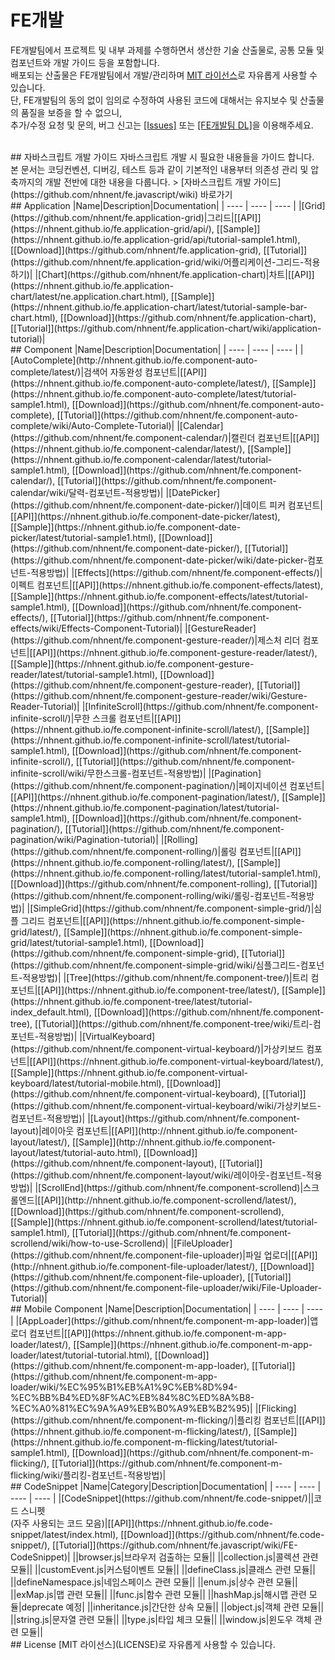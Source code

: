 FE개발
======================
FE개발팀에서 프로젝트 및 내부 과제를 수행하면서 생산한 기술 산출물로, 공통 모듈 및 컴포넌트와 개발 가이드 등을 포함합니다.<br>
배포되는 산출물은 FE개발팀에서 개발/관리하며 [MIT 라이선스](LICENSE)로 자유롭게 사용할 수 있습니다.<br>
단, FE개발팀의 동의 없이 임의로 수정하여 사용된 코드에 대해서는 유지보수 및 산출물의 품질을 보증을 할 수 없으니,<br>
추가/수정 요청 및 문의, 버그 신고는 [[Issues]](https://github.com/nhnent/fe.javascript/issues) 또는 [[FE개발팀 DL]](mailto:e0242@nhnent.com)을 이용해주세요.<br>

<br>
## 자바스크립트 개발 가이드
자바스크립트 개발 시 필요한 내용들을 가이드 합니다.<br>
본 문서는 코딩컨벤션, 디버깅, 테스트 등과 같이 기본적인 내용부터 의존성 관리 및 압축까지의 개발 전반에 대한 내용을 다룹니다.
> [자바스크립트 개발 가이드](https://github.com/nhnent/fe.javascript/wiki) 바로가기

<br>
## Application
|Name|Description|Documentation|
| ---- | ---- | ---- |
|[Grid](https://github.com/nhnent/fe.application-grid)|그리드|[[API]](https://nhnent.github.io/fe.application-grid/api/), [[Sample]](https://nhnent.github.io/fe.application-grid/api/tutorial-sample1.html),  [[Download]](https://github.com/nhnent/fe.application-grid), [[Tutorial]](https://github.com/nhnent/fe.application-grid/wiki/어플리케이션-그리드-적용하기)|
|[Chart](https://github.com/nhnent/fe.application-chart)|차트|[[API]](https://nhnent.github.io/fe.application-chart/latest/ne.application.chart.html), [[Sample]](https://nhnent.github.io/fe.application-chart/latest/tutorial-sample-bar-chart.html),  [[Download]](https://github.com/nhnent/fe.application-chart), [[Tutorial]](https://github.com/nhnent/fe.application-chart/wiki/application-tutorial)|
 
<br>
## Component
|Name|Description|Documentation|
| ---- | ---- | ---- |
|[AutoComplete](http://nhnent.github.io/fe.component-auto-complete/latest/)|검색어 자동완성 컴포넌트|[[API]](https://nhnent.github.io/fe.component-auto-complete/latest/), [[Sample]](https://nhnent.github.io/fe.component-auto-complete/latest/tutorial-sample1.html),  [[Download]](https://github.com/nhnent/fe.component-auto-complete), [[Tutorial]](https://github.com/nhnent/fe.component-auto-complete/wiki/Auto-Complete-Tutorial)|
|[Calendar](https://github.com/nhnent/fe.component-calendar/)|캘린더 컴포넌트|[[API]](https://nhnent.github.io/fe.component-calendar/latest/), [[Sample]](https://nhnent.github.io/fe.component-calendar/latest/tutorial-sample1.html), [[Download]](https://github.com/nhnent/fe.component-calendar/), [[Tutorial]](https://github.com/nhnent/fe.component-calendar/wiki/달력-컴포넌트-적용방법)|
|[DatePicker](https://github.com/nhnent/fe.component-date-picker/)|데이트 피커 컴포넌트|[[API]](https://nhnent.github.io/fe.component-date-picker/latest), [[Sample]](https://nhnent.github.io/fe.component-date-picker/latest/tutorial-sample1.html), [[Download]](https://github.com/nhnent/fe.component-date-picker/), [[Tutorial]](https://github.com/nhnent/fe.component-date-picker/wiki/date-picker-컴포넌트-적용방법)|
|[Effects](https://github.com/nhnent/fe.component-effects/)|이펙트  컴포넌트|[[API]](https://nhnent.github.io/fe.component-effects/latest), [[Sample]](https://nhnent.github.io/fe.component-effects/latest/tutorial-sample1.html), [[Download]](https://github.com/nhnent/fe.component-effects/), [[Tutorial]](https://github.com/nhnent/fe.component-effects/wiki/Effects-Component-Tutorial)|
|[GestureReader](https://github.com/nhnent/fe.component-gesture-reader/)|제스처 리더 컴포넌트|[[API]](https://nhnent.github.io/fe.component-gesture-reader/latest/), [[Sample]](https://nhnent.github.io/fe.component-gesture-reader/latest/tutorial-sample1.html),  [[Download]](https://github.com/nhnent/fe.component-gesture-reader), [[Tutorial]](https://github.com/nhnent/fe.component-gesture-reader/wiki/Gesture-Reader-Tutorial)|
|[InfiniteScroll](https://github.com/nhnent/fe.component-infinite-scroll/)|무한 스크롤 컴포넌트|[[API]](https://nhnent.github.io/fe.component-infinite-scroll/latest/), [[Sample]](https://nhnent.github.io/fe.component-infinite-scroll/latest/tutorial-sample1.html),  [[Download]](https://github.com/nhnent/fe.component-infinite-scroll/), [[Tutorial]](https://github.com/nhnent/fe.component-infinite-scroll/wiki/무한스크롤-컴포넌트-적용방법)|
|[Pagination](https://github.com/nhnent/fe.component-pagination/)|페이지네이션 컴포넌트|[[API]](https://nhnent.github.io/fe.component-pagination/latest/), [[Sample]](https://nhnent.github.io/fe.component-pagination/latest/tutorial-sample1.html),  [[Download]](https://github.com/nhnent/fe.component-pagination/), [[Tutorial]](https://github.com/nhnent/fe.component-pagination/wiki/Pagination-tutorial)|
|[Rolling](https://github.com/nhnent/fe.component-rolling/)|롤링 컴포넌트|[[API]](https://nhnent.github.io/fe.component-rolling/latest/), [[Sample]](https://nhnent.github.io/fe.component-rolling/latest/tutorial-sample1.html), [[Download]](https://github.com/nhnent/fe.component-rolling), [[Tutorial]](https://github.com/nhnent/fe.component-rolling/wiki/롤링-컴포넌트-적용방법)|
|[SimpleGrid](https://github.com/nhnent/fe.component-simple-grid/)|심플 그리드 컴포넌트|[[API]](https://nhnent.github.io/fe.component-simple-grid/latest/), [[Sample]](https://nhnent.github.io/fe.component-simple-grid/latest/tutorial-sample1.html),  [[Download]](https://github.com/nhnent/fe.component-simple-grid), [[Tutorial]](https://github.com/nhnent/fe.component-simple-grid/wiki/심플그리드-컴포넌트-적용방법)|
|[Tree](https://github.com/nhnent/fe.component-tree/)|트리 컴포넌트|[[API]](https://nhnent.github.io/fe.component-tree/latest/), [[Sample]](https://nhnent.github.io/fe.component-tree/latest/tutorial-index_default.html),  [[Download]](https://github.com/nhnent/fe.component-tree), [[Tutorial]](https://github.com/nhnent/fe.component-tree/wiki/트리-컴포넌트-적용방법)|
|[VirtualKeyboard](https://github.com/nhnent/fe.component-virtual-keyboard/)|가상키보드 컴포넌트|[[API]](https://nhnent.github.io/fe.component-virtual-keyboard/latest/), [[Sample]](https://nhnent.github.io/fe.component-virtual-keyboard/latest/tutorial-mobile.html),  [[Download]](https://github.com/nhnent/fe.component-virtual-keyboard), [[Tutorial]](https://github.com/nhnent/fe.component-virtual-keyboard/wiki/가상키보드-컴포넌트-적용방법)|
|[Layout](https://github.com/nhnent/fe.component-layout)|레이아웃 컴포넌트|[[API]](http://nhnent.github.io/fe.component-layout/latest/), [[Sample]](http://nhnent.github.io/fe.component-layout/latest/tutorial-auto.html),  [[Download]](https://github.com/nhnent/fe.component-layout), [[Tutorial]](https://github.com/nhnent/fe.component-layout/wiki/레이아웃-컴포넌트-적용방법)|
|[ScrollEnd](https://github.com/nhnent/fe.component-scrollend)|스크롤엔드|[[API]](http://nhnent.github.io/fe.component-scrollend/latest/),  [[Download]](https://github.com/nhnent/fe.component-scrollend), [[Sample]](https://nhnent.github.io/fe.component-scrollend/latest/tutorial-sample1.html),  [[Tutorial]](https://github.com/nhnent/fe.component-scrollend/wiki/how-to-use-Scrollend)|
|[FileUploader](https://github.com/nhnent/fe.component-file-uploader)|파일 업로더|[[API]](http://nhnent.github.io/fe.component-file-uploader/latest/),  [[Download]](https://github.com/nhnent/fe.component-file-uploader), [[Tutorial]](https://github.com/nhnent/fe.component-file-uploader/wiki/File-Uploader-Tutorial)|
<br>
## Mobile Component
|Name|Description|Documentation|
| ---- | ---- | ---- |
|[AppLoader](https://github.com/nhnent/fe.component-m-app-loader)|앱로더 컴포넌트|[[API]](https://nhnent.github.io/fe.component-m-app-loader/latest/), [[Sample]](https://nhnent.github.io/fe.component-m-app-loader/latest/tutorial-tutorial.html),  [[Download]](https://github.com/nhnent/fe.component-m-app-loader), [[Tutorial]](https://github.com/nhnent/fe.component-m-app-loader/wiki/%EC%95%B1%EB%A1%9C%EB%8D%94-%EC%BB%B4%ED%8F%AC%EB%84%8C%ED%8A%B8-%EC%A0%81%EC%9A%A9%EB%B0%A9%EB%B2%95)|
|[Flicking](https://github.com/nhnent/fe.component-m-flicking/)|플리킹 컴포넌트|[[API]](https://nhnent.github.io/fe.component-m-flicking/latest/), [[Sample]](https://nhnent.github.io/fe.component-m-flicking/latest/tutorial-sample1.html),  [[Download]](https://github.com/nhnent/fe.component-m-flicking/), [[Tutorial]](https://github.com/nhnent/fe.component-m-flicking/wiki/플리킹-컴포넌트-적용방법)|

<br>
## CodeSnippet
|Name|Category|Description|Documentation|
| ---- | ---- | ---- | ---- |
|[CodeSnippet](https://github.com/nhnent/fe.code-snippet/)||코드 스니펫<br>(자주 사용되는 코드 모음)|[[API]](https://nhnent.github.io/fe.code-snippet/latest/index.html), [[Download]](https://github.com/nhnent/fe.code-snippet/), [[Tutorial]](https://github.com/nhnent/fe.javascript/wiki/FE-CodeSnippet)|
||browser.js|브라우저 검출하는 모듈||
||collection.js|콜렉션 관련 모듈||
||customEvent.js|커스텀이벤트 모듈||
||defineClass.js|클래스 관련 모듈||
||defineNamespace.js|네임스페이스 관련 모듈||
||enum.js|상수 관련 모듈||
||exMap.js|맵 관련 모듈||
||func.js|함수 관련 모듈||
||hashMap.js|해시맵 관련 모듈|deprecate 예정|
||inheritance.js|간단한 상속 모듈||
||object.js|객체 관련 모듈||
||string.js|문자열 관련 모듈||
||type.js|타입 체크 모듈||
||window.js|윈도우 객체 관련 모듈||


<br>
## License
[MIT 라이선스](LICENSE)로 자유롭게 사용할 수 있습니다.
